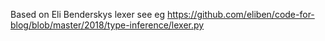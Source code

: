 Based on Eli Benderskys lexer see eg https://github.com/eliben/code-for-blog/blob/master/2018/type-inference/lexer.py
